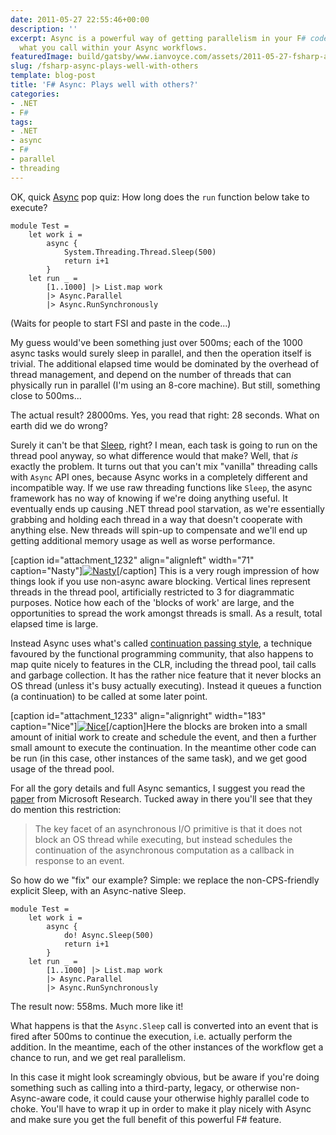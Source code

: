 ```yaml
---
date: 2011-05-27 22:55:46+00:00
description: ''
excerpt: Async is a powerful way of getting parallelism in your F# code, just be careful
  what you call within your Async workflows.
featuredImage: build/gatsby/www.ianvoyce.com/assets/2011-05-27-fsharp-async-plays-well-with-others_threads_raw-71x300.png
slug: /fsharp-async-plays-well-with-others
template: blog-post
title: 'F# Async: Plays well with others?'
categories:
- .NET
- F#
tags:
- .NET
- async
- F#
- parallel
- threading
---
```


OK, quick [Async](http://msdn.microsoft.com/en-us/library/dd233250.aspx) pop quiz: How long does the `run` function below take to execute?

    
    
    module Test = 
        let work i = 
            async { 
                System.Threading.Thread.Sleep(500) 
                return i+1 
            }
        let run _ = 
            [1..1000] |> List.map work 
            |> Async.Parallel 
            |> Async.RunSynchronously
    


(Waits for people to start FSI and paste in the code...)

My guess would've been something just over 500ms; each of the 1000 async tasks would surely sleep in parallel, and then the operation itself is trivial. The additional elapsed time would be dominated by the overhead of thread management, and depend on the number of threads that can physically run in parallel (I'm using an 8-core machine). But still, something close to 500ms...

The actual result? 28000ms. Yes, you read that right: 28 seconds. What on earth did we do wrong? 
<!-- more -->
Surely it can't be that [Sleep](http://msdn.microsoft.com/en-us/library/d00bd51t.aspx), right? I mean, each task is going to run on the thread pool anyway, so what difference would that make? Well, that *is* exactly the problem. It turns out that you can't mix "vanilla" threading calls with `Async` API ones, because Async works in a completely different and incompatible way. If we use raw threading functions like `Sleep`, the async framework has no way of knowing if we're doing anything useful. It eventually ends up causing .NET thread pool starvation, as we're essentially grabbing and holding each thread in a way that doesn't cooperate with anything else. New threads will spin-up to compensate and we'll end up getting additional memory usage as well as worse performance. 

[caption id="attachment_1232" align="alignleft" width="71" caption="Nasty"][![Nasty](http://www.ianvoyce.com/wp-content/uploads/2011/05/threads_raw-71x300.png)](http://www.ianvoyce.com/wp-content/uploads/2011/05/threads_raw.png)[/caption] This is a very rough impression of how things look if you use non-async aware blocking. Vertical lines represent threads in the thread pool, artificially restricted to 3 for diagrammatic purposes. Notice how each of the 'blocks of work' are large, and the opportunities to spread the work amongst threads is small. As a result, total elapsed time is large.
  


Instead Async uses what's called [continuation passing style](http://en.wikipedia.org/wiki/Continuation-passing_style), a technique favoured by the functional programming community, that also happens to map quite nicely to features in the CLR, including the thread pool, tail calls and garbage collection. It has the rather nice feature that it never blocks an OS thread (unless it's busy actually executing). Instead it queues a function (a continuation) to be called at some later point. 

[caption id="attachment_1233" align="alignright" width="183" caption="Nice"][![Nice](http://www.ianvoyce.com/wp-content/uploads/2011/05/threads_async-183x300.png)](http://www.ianvoyce.com/wp-content/uploads/2011/05/threads_async.png)[/caption]Here the blocks are broken into a small amount of initial work to create and schedule the event, and then a further small amount to execute the continuation. In the meantime other code can be run (in this case, other instances of the same task), and we get good usage of the thread pool.  


For all the gory details and full Async semantics, I suggest you read the [paper](http://research.microsoft.com/pubs/147194/async-padl-revised-v2.pdf) from Microsoft Research. Tucked away in there you'll see that they do mention this restriction: 



<blockquote>The key facet of an asynchronous I/O primitive is that it does not block an OS thread while executing, but instead schedules the continuation of the asynchronous computation as a callback in response to an event.
</blockquote>



So how do we "fix" our example? Simple: we replace the non-CPS-friendly explicit Sleep, with an Async-native Sleep.  


    
    
    module Test = 
        let work i = 
            async { 
                do! Async.Sleep(500) 
                return i+1 
            }
        let run _ = 
            [1..1000] |> List.map work 
            |> Async.Parallel 
            |> Async.RunSynchronously
    



The result now: 558ms. Much more like it! 

What happens is that the `Async.Sleep` call is converted into an event that is fired after 500ms to continue the execution, i.e. actually perform the addition. In the meantime, each of the other instances of the workflow get a chance to run, and we get real parallelism.   

In this case it might look screamingly obvious, but be aware if you're doing something such as calling into a third-party, legacy, or otherwise non-Async-aware code, it could cause your otherwise highly parallel code to choke. You'll have to wrap it up in order to make it play nicely with Async and make sure you get the full benefit of this powerful F# feature.
